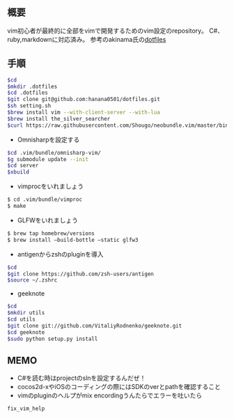 ## 概要
vim初心者が最終的に全部をvimで開発するためのvim設定のrepository。
C#、ruby,markdownに対応済み。
参考のakinama氏の[dotfiles](https://github.com/akinama/dotfiles)

## 手順

```sh
$cd
$mkdir .dotfiles
$cd .dotfiles
$git clone git@github.com:hanana0501/dotfiles.git
$sh setting.sh
$brew install vim --with-client-server --with-lua
$brew install the_silver_searcher
$curl https://raw.githubusercontent.com/Shougo/neobundle.vim/master/bin/install.sh | sh
```

- Omnisharpを設定する

```sh
$cd .vim/bundle/omnisharp-vim/
$g submodule update --init
$cd server
$xbuild
```

- vimprocをいれましょう

```sh
$ cd .vim/bundle/vimproc
$ make
```

- GLFWをいれましょう

```sh
$ brew tap homebrew/versions
$ brew install —build-bottle —static glfw3
```

- antigenからzshのpluginを導入

```sh
$cd
$git clone https://github.com/zsh-users/antigen
$source ~/.zshrc
```

- geeknote

```sh
$cd
$mkdir utils
$cd utils
$git clone git://github.com/VitaliyRodnenko/geeknote.git
$cd geeknote
$sudo python setup.py install

```

## MEMO

- C#を読む時はprojectのslnを設定するんだぜ！
- cocos2d-xやiOSのコーディングの際にはSDKのverとpathを確認すること
- vimのpluginのヘルプがmix encordingうんたらでエラーを吐いたら

```sh
fix_vim_help 
```


